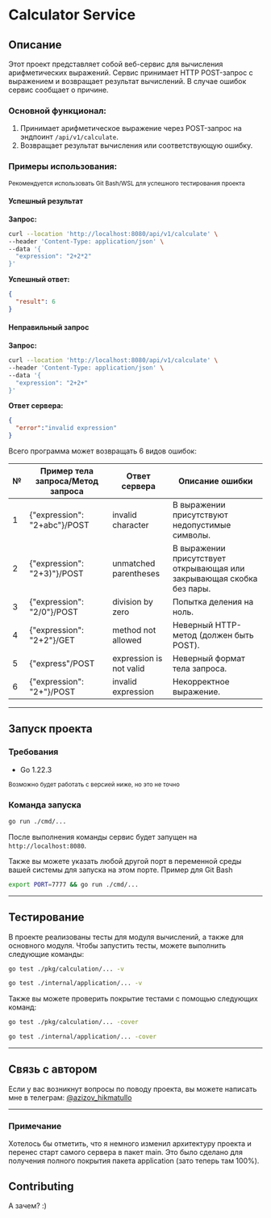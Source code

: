 # Calculator Service

## Описание
Этот проект представляет собой веб-сервис для вычисления арифметических выражений. Сервис принимает HTTP POST-запрос с выражением и возвращает результат вычислений. В случае ошибок сервис сообщает о причине.

### Основной функционал:
1. Принимает арифметическое выражение через POST-запрос на эндпоинт `/api/v1/calculate`.
2. Возвращает результат вычисления или соответствующую ошибку.

### Примеры использования:

<sub> Рекомендуется использовать Git Bash/WSL для успешного тестирования проекта</sub>

#### Успешный результат
**Запрос:**
```bash
curl --location 'http://localhost:8080/api/v1/calculate' \
--header 'Content-Type: application/json' \
--data '{
  "expression": "2+2*2"
}'
```
**Успешный ответ:**
```json
{
  "result": 6
}
```

#### Неправильный запрос
**Запрос:**
```bash
curl --location 'http://localhost:8080/api/v1/calculate' \
--header 'Content-Type: application/json' \
--data '{
  "expression": "2+2+"
}'
```
**Ответ сервера:**
```json
{
  "error":"invalid expression"
}
```

Всего программа может возвращать 6 видов ошибок:

<table>
	<thead>
		<tr>
			<th>№</th>
			<th>Пример тела запроса/Метод запроса</th>
			<th>Ответ сервера</th>
			<th>Описание ошибки</th>
		</tr>
	</thead>
	<tbody>
		<tr>
			<td>1</td>
			<td>{"expression": "2+abc"}/POST</td>
			<td>invalid character</td>
			<td>В выражении присутствуют недопустимые символы.</td>
		</tr>
		<tr>
			<td>2</td>
			<td>{"expression": "2+3)"}/POST</td>
			<td>unmatched parentheses</td>
			<td>В выражении присутствует открывающая или закрывающая скобка без пары.</td>
		</tr>
		<tr>
			<td>3</td>
			<td>{"expression": "2/0"}/POST</td>
			<td>division by zero</td>
			<td>Попытка деления на ноль.</td>
		</tr>
		<tr>
			<td>4</td>
			<td>{"expression": "2+2"}/GET</td>
			<td>method not allowed</td>
			<td>Неверный HTTP-метод (должен быть POST).</td>
		</tr>
		<tr>
			<td>5</td>
			<td>{"express"/POST</td>
			<td>expression is not valid</td>
			<td>Неверный формат тела запроса.</td>
		</tr>
		<tr>
			<td>6</td>
			<td>{"expression": "2+"}/POST</td>
			<td>invalid expression</td>
			<td>Некорректное выражение.</td>
		</tr>
	</tbody>
</table>

---

## Запуск проекта
### Требования
- Go 1.22.3

<sup>Возможно будет работать с версией ниже, но это не точно</sup>

### Команда запуска
```bash
go run ./cmd/...
```

После выполнения команды сервис будет запущен на `http://localhost:8080`.

Также вы можете указать любой другой порт в переменной среды вашей системы для запуска на этом порте. Пример для Git Bash

```bash
export PORT=7777 && go run ./cmd/...
```

---

## Тестирование

В проекте реализованы тесты для модуля вычислений, а также для основного модуля. Чтобы запустить тесты, можете выполнить следующие команды:

```bash
go test ./pkg/calculation/... -v
```

```bash
go test ./internal/application/... -v
```

Также вы можете проверить покрытие тестами с помощью следующих команд:

```bash
go test ./pkg/calculation/... -cover
```

```bash
go test ./internal/application/... -cover
```

---

## Связь с автором

Если у вас возникнут вопросы по поводу проекта, вы можете написать мне в телеграм: [@azizov_hikmatullo](https://azizov_hikmatullo.t.me)

---

### Примечание

Хотелось бы отметить, что я немного изменил архитектуру проекта и перенес старт самого сервера в пакет main. Это было сделано для получения полного покрытия пакета application (зато теперь там 100%).

## Contributing

А зачем? :)
